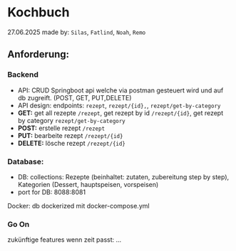 # Kochbuch

27.06.2025
made by: `Silas`, `Fatlind`, `Noah`, `Remo`

## Anforderung:

### Backend

- API: CRUD Springboot api welche via postman gesteuert wird und auf db zugreift. (POST, GET, PUT,DELETE)
- API design: endpoints: `rezept`, `rezept/{id},`, `rezept/get-by-category`
- **GET:** get all rezepte `/rezept`, get rezept by id `/rezept/{id}`, get rezept by category `rezept/get-by-category`
- **POST:** erstelle rezept `/rezept`
- **PUT:** bearbeite rezept `/rezept/{id}`
- **DELETE:** lösche rezept `/rezept/{id}`

### Database:

- DB: collections: Rezepte (beinhaltet: zutaten, zubereitung step by step), Kategorien (Dessert, hauptspeisen, vorspeisen)
- port for DB: 8088:8081

Docker: db dockerized mit docker-compose.yml

### Go On

zukünftige features wenn zeit passt:
...

